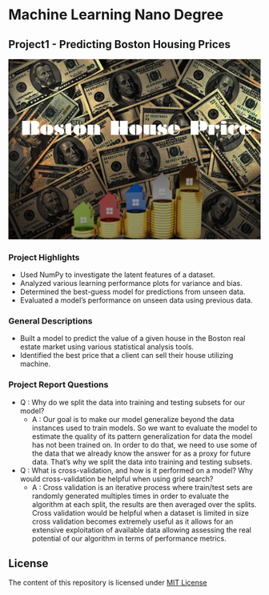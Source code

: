# Machine Learning Nano Degree
## Project1 - Predicting Boston Housing Prices
![alt text](https://github.com/ArthurLu/MLND.Project1/blob/master/Cover%20Picture.png "Project1 Cover Picture")

### Project Highlights
  * Used NumPy to investigate the latent features of a dataset.
  * Analyzed various learning performance plots for variance and bias.
  * Determined the best-guess model for predictions from unseen data.
  * Evaluated a model’s performance on unseen data using previous data.

### General Descriptions
  * Built a model to predict the value of a given house in the Boston real estate market using various statistical analysis tools.
  * Identified the best price that a client can sell their house utilizing machine.

### Project Report Questions
  * Q : Why do we split the data into training and testing subsets for our model?
    * A : Our goal is to make our model generalize beyond the data instances used to train models. So we want to evaluate the model to estimate the quality of its pattern generalization for data the model has not been trained on. In order to do that, we need to use some of the data that we already know the answer for as a proxy for future data. That’s why we split the data into training and testing subsets.
  * Q : What is cross-validation, and how is it performed on a model? Why would cross-validation be helpful when using grid search?
    * A : Cross validation is an iterative process where train/test sets are randomly generated multiples times in order to evaluate the algorithm at each split, the results are then averaged over the splits. Cross validation would be helpful when a dataset is limited in size cross validation becomes extremely useful as it allows for an extensive exploitation of available data allowing assessing the real potential of our algorithm in terms of performance metrics.

## License
The content of this repository is licensed under [MIT License](https://github.com/ArthurLu/MLND.Project1/blob/master/LICENSE.txt)
